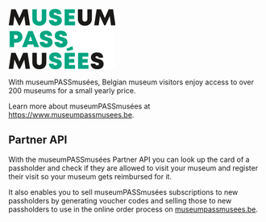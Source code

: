 <!-- focus: false -->

![](../assets/images/logo.png)

With museumPASSmusées, Belgian museum visitors enjoy access to over 200 museums for a small yearly price.

Learn more about museumPASSmusées at <https://www.museumpassmusees.be>.

## Partner API

With the museumPASSmusées Partner API you can look up the card of a passholder and check if they are allowed to visit your museum and register their visit so your museum gets reimbursed for it.

It also enables you to sell museumPASSmusées subscriptions to new passholders by generating voucher codes and selling those to new passholders to use in the online order process on [museumpassmusees.be](https://museumpassmusees.be).
